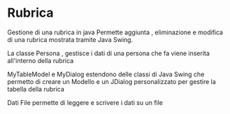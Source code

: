 # Rubrica


Gestione di una rubrica in java 
Permette aggiunta , eliminazione e modifica di una rubrica mostrata tramite Java Swing.

La classe Persona , gestisce i dati di una persona che fa viene inserita all'interno della rubrica

MyTableModel e MyDialog estendono delle classi di Java Swing che permetto di creare un Modello e un JDialog 
personalizzato per gestire la tabella della rubrica

Dati File permette di leggere e scrivere i dati su un file 

